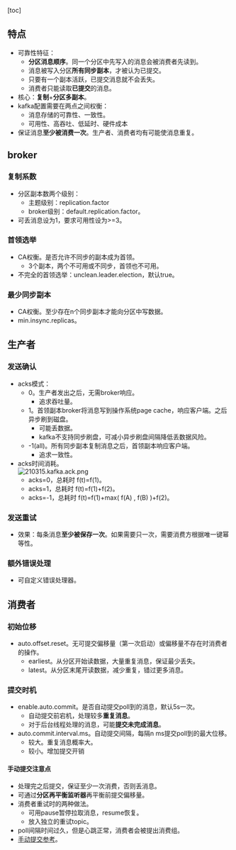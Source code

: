 [toc]
## 特点 ##
- 可靠性特征：
	- **分区消息顺序**。同一个分区中先写入的消息会被消费者先读到。
	- 消息被写入分区**所有同步副本**，才被认为已提交。
	- 只要有一个副本活跃，已提交消息就不会丢失。
	- 消费者只能读取**已提交**的消息。
- 核心：**复制**+**分区多副本**。
- kafka配置需要在两点之间权衡：
  - 消息存储的可靠性、一致性。
  - 可用性、高吞吐、低延时、硬件成本
- 保证消息**至少被消费一次**。生产者、消费者均有可能使消息重复。

## broker ##
### 复制系数 ###
- 分区副本数两个级别：
  - 主题级别：replication.factor
  - broker级别：default.replication.factor。
- 可丢消息设为1，要求可用性设为>=3。

### 首领选举 ###
- CA权衡。是否允许不同步的副本成为首领。
  - 3个副本，两个不可用或不同步，首领也不可用。
- 不完全的首领选举：unclean.leader.election，默认true。

### 最少同步副本 ###
- CA权衡。至少存在n个同步副本才能向分区中写数据。
- min.insync.replicas。

## 生产者 ##
### 发送确认 ###
- acks模式：
  - 0。生产者发出之后，无需broker响应。
    - 追求吞吐量。
  - 1。首领副本broker将消息写到操作系统page cache，响应客户端。之后异步刷到磁盘。
    - 可能丢数据。
    - kafka不支持同步刷盘，可减小异步刷盘间隔降低丢数据风险。
  - -1(all)。所有同步副本复制消息之后，首领副本响应客户端。
    - 追求一致性。
- acks时间消耗。<br>![210315.kafka.ack.png](https://img-blog.csdnimg.cn/2021031523451472.png)
  - acks=0，总耗时 f(t)=f(1)。
  - acks=1，总耗时 f(t)=f(1)+f(2)。
  - acks=-1，总耗时 f(t)=f(1)+max( f(A) , f(B) )+f(2)。

### 发送重试 ###
- 效果：每条消息**至少被保存一次**。如果需要只一次，需要消费方根据唯一键幂等性。

### 额外错误处理 ###
- 可自定义错误处理器。

## 消费者 ##
### 初始位移 ###
- auto.offset.reset。无可提交偏移量（第一次启动）或偏移量不存在时消费者的操作。
  - earliest。从分区开始读数据，大量重复消息，保证最少丢失。
  - latest。从分区末尾开读数据，减少重复，错过更多消息。

### 提交时机 ###
- enable.auto.commit。是否自动提交poll到的消息，默认5s一次。
  - 自动提交前宕机，处理较多**重复消息**。
  - 对于后台线程处理的消息，可能**提交未完成消息**。
- auto.commit.interval.ms。自动提交间隔，每隔n ms提交poll到的最大位移。
  - 较大。重复消息概率大。
  - 较小。增加提交开销

#### 手动提交注意点 ####
- 处理完之后提交，保证至少一次消费，否则丢消息。
- 可通过**分区再平衡监听器**再平衡前提交偏移量。
- 消费者重试时的两种做法。
  - 可用pause暂停拉取消息，resume恢复。
  - 放入独立的重试topic。
- poll间隔时间过久，但是心跳正常，消费者会被提出消费组。
- [手动提交参考](https://mp.weixin.qq.com/s/UScTw1d4ou5Uy9-F5wJt2g)。